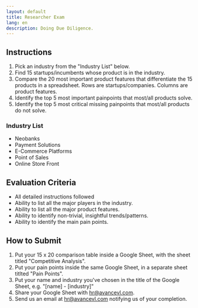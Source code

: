 ```yaml
---
layout: default
title: Researcher Exam
lang: en
description: Doing Due Diligence.
---
```




## Instructions

1. Pick an industry from the "Industry List" below.
2. Find 15 startups/incumbents whose product is in the industry.
3. Compare the 20 most important product features that differentiate the 15 products in a spreadsheet. Rows are startups/companies. Columns are product features.
4. Identify the top 5 most important painpoints that most/all products solve.
5. Identify the top 5 most critical missing painpoints that most/all products do not solve.

### Industry List

* Neobanks
* Payment Solutions
* E-Commerce Platforms
* Point of Sales
* Online Store Front

## Evaluation Criteria

* All detailed instructions followed
* Ability to list all the major players in the industry.
* Ability to list all the major product features.
* Ability to identify non-trivial, insightful trends/patterns.
* Ability to identify the main pain points.

## How to Submit

1. Put your 15 x 20 comparison table inside a Google Sheet, with the sheet titled "Competitive Analysis".
2. Put your pain points inside the same Google Sheet, in a separate sheet titlted "Pain Points".
3. Put your name and industry you've chosen in the title of the Google Sheet, e.g. "[name] - [industry]"
4. Share your Google Sheet with hr@avancevl.com.
5. Send us an email at hr@avancevl.com notifying us of your completion.